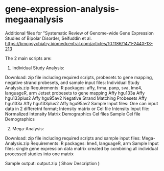 # gene-expression-analysis-megaanalysis
Additional files for "Systematic Review of Genome-wide Gene Expression Studies of Bipolar Disorder, Seifuddin et al.
https://bmcpsychiatry.biomedcentral.com/articles/10.1186/1471-244X-13-213

The 2 main scripts are:

1) Individual Study Analysis:

Download: zip file including required scripts, probesets to gene mapping,
negative strand probesets, and sample input files: Individual Study Analysis.zip
Requirements:
R packages: affy, frma, panp, sva, lme4, languageR, arm
Jetset probesets to gene mapping
Affy hgu133a
Affy hgu133plus2
Affy hgu95av2
Negative Strand Matching Probesets
Affy hgu133a
Affy hgu133plus2
Affy hgu95av2
Sample Input files: One can input data in 2 differetnt format; Intensity matrix or Cel file
Intensity Input file:
Normalized Intensity Matrix
Demographics
Cel files
Sample Cel file
Demographics
 

2) Mega-Analysis:

Download: zip file including required scripts and sample input files: Mega-Analysis.zip
Requirements:
R packages: lme4, languageR, arm
Sample Input files: single gene expression data matrix created by combining all individual processed studies into one matrix

 

Sample output: output.zip ( Show Description )
